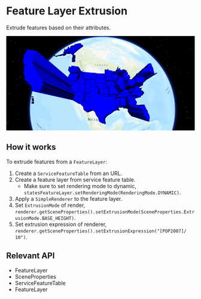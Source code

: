 # Feature Layer Extrusion

Extrude features based on their attributes.

![](FeatureLayerExtrusion.gif)

## How it works

To extrude features from a `FeatureLayer`:

1. Create a `ServiceFeatureTable` from an URL.
2. Create a feature layer from service feature table.
    * Make sure to set rendering mode to dynamic, `statesFeatureLayer.setRenderingMode(RenderingMode.DYNAMIC)`.
3. Apply a `SimpleRenderer` to the feature layer.
4. Set `ExtrusionMode` of render, `renderer.getSceneProperties().setExtrusionMode(SceneProperties.ExtrusionMode.BASE_HEIGHT)`.
5. Set extrusion expression of renderer, `renderer.getSceneProperties().setExtrusionExpression("[POP2007]/ 10")`.

## Relevant API

* FeatureLayer
* SceneProperties
* ServiceFeatureTable
* FeatureLayer

